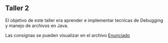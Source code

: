 ## Taller 2
El objetivo de este taller era aprender e implementar tecnícas de Debugging y manejo de archivos en Java.

Las consignas se pueden visualizar en el archivo [Enunciado](https://github.com/tobiasllop/AlgoritmosyEstructurasDeDatos-UBA/blob/main/Taller%202%20-%20Debugging%20y%20archivos/enunciado.pdf)
